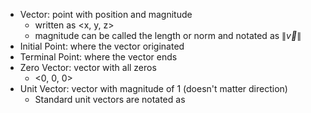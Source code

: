 - Vector: point with position and magnitude
	- written as <x, y, z>
	- magnitude can be called the length or norm and notated as $\|\overrightarrow{v}\|$
- Initial Point: where the vector originated
- Terminal Point: where the vector ends
- Zero Vector: vector with all zeros
	- <0, 0, 0>
- Unit Vector: vector with magnitude of 1 (doesn't matter direction)
	- Standard unit vectors are notated as 